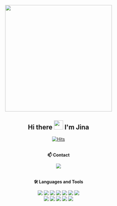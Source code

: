 <div id="header" align="center">
  <img src="https://media.giphy.com/media/L1R1tvI9svkIWwpVYr/giphy.gif" width="350"/>
</div>
<h2 align="center">Hi there <img src="https://media.giphy.com/media/hvRJCLFzcasrR4ia7z/giphy.gif" width="30"> I'm Jina</h2>
<div align="center">
  
[![Hits](https://hits.seeyoufarm.com/api/count/incr/badge.svg?url=https%3A%2F%2Fgithub.com%2Fp-jina%2Fhit-counter&count_bg=%23000000&title_bg=%23000000&icon=&icon_color=%23E7E7E7&title=%E2%9C%A8hits&edge_flat=true)](https://hits.seeyoufarm.com)
  <br><br><br>
  <b>📫 Contact</b><p>
  <a href="mailto:p.jinapark@gmail.com">
    <img src="https://img.shields.io/badge/p.jinapark@gmail.com-E34F26?style=flat-square&logo=Gmail&logoColor=ffffff"/>
  </a>
  <br><br><br>
  <b>🛠️ Languages and Tools</b><p>
  <img src="https://img.shields.io/badge/HTML5-E34F26?style=flat-square&logo=HTML5&logoColor=ffffff"/>
  <img src="https://img.shields.io/badge/CSS3-1572B6?style=flat-square&logo=CSS3&logoColor=ffffff"/>
  <img src="https://img.shields.io/badge/JavaScript-323330?style=flat-square&logo=JavaScript&logoColor=F7DF1E"/>
  <img src="https://img.shields.io/badge/jQuery-0769ad?style=flat-square&logo=jQuery&logoColor=ffffff"/>
  <img src="https://img.shields.io/badge/Java-5382a1?style=flat-square&logo=java&logoColor=ffffff"/>
  <img src="https://img.shields.io/badge/Oracle-F80000?style=flat-square&logo=Oracle&logoColor=ffffff"/>
  <img src="https://img.shields.io/badge/MySQL-4479A1?style=flat-square&logo=MySQL&logoColor=ffffff"/><br>
  <img src="https://img.shields.io/badge/GitHub-181717?style=flat-square&logo=GitHub&logoColor=ffffff"/>
  <img src="https://img.shields.io/badge/Git-F05032?style=flat-square&logo=Git&logoColor=ffffff"/>
  <img src="https://img.shields.io/badge/Jira-0052CC?style=flat-square&logo=Jira&logoColor=ffffff"/>
  <img src="https://img.shields.io/badge/Confluence-172B4D?style=flat-square&logo=Confluence&logoColor=ffffff"/>
  <img src="https://img.shields.io/badge/Notion-ffffff?style=flat-square&logo=Notion&logoColor=000000"/>
 
</div>
